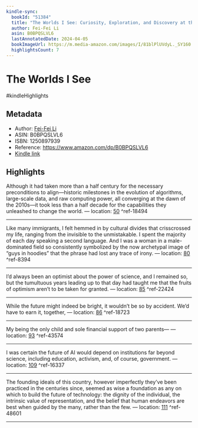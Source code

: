 ```yaml
---
kindle-sync:
  bookId: "51384"
  title: "The Worlds I See: Curiosity, Exploration, and Discovery at the Dawn of AI"
  author: Fei-Fei Li
  asin: B0BPQSLVL6
  lastAnnotatedDate: 2024-04-05
  bookImageUrl: https://m.media-amazon.com/images/I/81blPlUVdyL._SY160.jpg
  highlightsCount: 7
---
```


# The Worlds I See

#kindleHighlights

## Metadata
* Author: [Fei-Fei Li](https://www.amazon.comundefined)
* ASIN: B0BPQSLVL6
* ISBN: 1250897939
* Reference: https://www.amazon.com/dp/B0BPQSLVL6
* [Kindle link](kindle://book?action=open&asin=B0BPQSLVL6)

## Highlights
Although it had taken more than a half century for the necessary preconditions to align—historic milestones in the evolution of algorithms, large-scale data, and raw computing power, all converging at the dawn of the 2010s—it took less than a half decade for the capabilities they unleashed to change the world. — location: [50](kindle://book?action=open&asin=B0BPQSLVL6&location=50) ^ref-18494

---
Like many immigrants, I felt hemmed in by cultural divides that crisscrossed my life, ranging from the invisible to the unmistakable. I spent the majority of each day speaking a second language. And I was a woman in a male-dominated field so consistently symbolized by the now archetypal image of “guys in hoodies” that the phrase had lost any trace of irony. — location: [80](kindle://book?action=open&asin=B0BPQSLVL6&location=80) ^ref-8394

---
I’d always been an optimist about the power of science, and I remained so, but the tumultuous years leading up to that day had taught me that the fruits of optimism aren’t to be taken for granted. — location: [85](kindle://book?action=open&asin=B0BPQSLVL6&location=85) ^ref-22424

---
While the future might indeed be bright, it wouldn’t be so by accident. We’d have to earn it, together, — location: [86](kindle://book?action=open&asin=B0BPQSLVL6&location=86) ^ref-18723

---
My being the only child and sole financial support of two parents— — location: [93](kindle://book?action=open&asin=B0BPQSLVL6&location=93) ^ref-43574

---
I was certain the future of AI would depend on institutions far beyond science, including education, activism, and, of course, government. — location: [109](kindle://book?action=open&asin=B0BPQSLVL6&location=109) ^ref-16337

---
The founding ideals of this country, however imperfectly they’ve been practiced in the centuries since, seemed as wise a foundation as any on which to build the future of technology: the dignity of the individual, the intrinsic value of representation, and the belief that human endeavors are best when guided by the many, rather than the few. — location: [111](kindle://book?action=open&asin=B0BPQSLVL6&location=111) ^ref-48601

---
